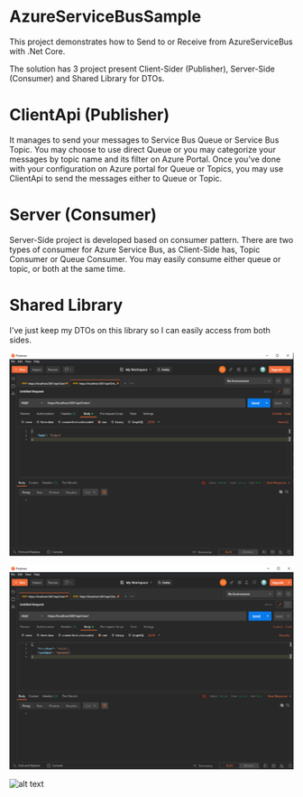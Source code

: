 # AzureServiceBusSample

This project demonstrates how to Send to or Receive from AzureServiceBus with .Net Core. 

The solution has 3 project present Client-Sider (Publisher), Server-Side (Consumer) and Shared Library for DTOs.


# ClientApi (Publisher)

It manages to send your messages to Service Bus Queue or Service Bus Topic. You may choose to use direct Queue or you may categorize your messages by topic name and its filter on Azure Portal.
Once you've done with your configuration on Azure portal for Queue or Topics, you may use ClientApi to send the messages either to Queue or Topic.


# Server (Consumer)

Server-Side project is developed based on consumer pattern. There are two types of consumer for Azure Service Bus, as Client-Side has, Topic Consumer or Queue Consumer.
You may easily consume either queue or topic, or both at the same time.

# Shared Library

I've just keep my DTOs on this library so I can easily access from both sides.


![alt text](https://github.com/salihcantekin/AzureServiceBusSample/blob/master/ScreenShots/AzureServiceBus_OrderCreate_Postman.png?raw=true)

![alt text](https://github.com/salihcantekin/AzureServiceBusSample/blob/master/ScreenShots/AzureServiceBus_UserCreate_Postman.png?raw=true)

![alt text](https://github.com/salihcantekin/AzureServiceBusSample/blob/master/ScreenShots/AzureServiceBus_ServerSide?raw=true)
